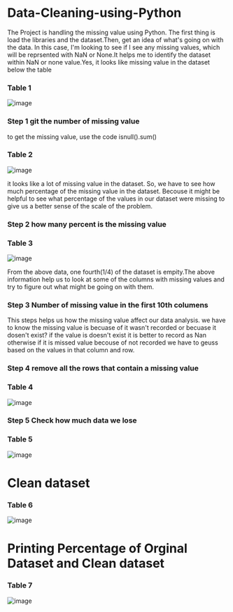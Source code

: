 # Data-Cleaning-using-Python
The Project is handling the missing value using Python. The first thing is load the libraries and the dataset.Then, get an idea of what's going on with the data. In this case, I'm looking to see if I see any missing values, which will be reprsented with NaN or None.It helps me to identify the dataset within NaN or none value.Yes, it looks like missing value in the dataset below the table

### Table 1

![image](https://user-images.githubusercontent.com/80365882/137971507-889e2eaa-6906-4abe-ac59-73c2ab19060c.png)

### Step 1 git the number of missing value

to get the missing value, use the code isnull().sum()

### Table 2

![image](https://user-images.githubusercontent.com/80365882/137971566-46949cc8-5bcd-4cfc-a00b-fa12b6c49d43.png)

it looks like a lot of missing value in the dataset. So, we have to see how much percentage of the missing value in the dataset. Becouse it might be helpful to see what percentage of the values in our dataset were missing to give us a better sense of the scale of the problem.

### Step 2 how many percent is the missing value

### Table 3

![image](https://user-images.githubusercontent.com/80365882/137971618-1480a6e6-57bb-4e60-b17b-7c169d4b007b.png)


From the above data, one fourth(1/4) of the dataset is empity.The above information help us to look at some of the columns with missing values and try to figure out what might be going on with them.

### Step 3 Number of missing value in the first 10th columens

This steps helps us how the missing value affect our data analysis. we have to know the missing value is becuase of it wasn't recorded or becuase it dosen't exist? if the value is doesn't exist it is better to record as Nan otherwise if it is missed value becouse of not recorded we have to geuss based on the values in that column and row.

### Step 4 remove all the rows that contain a missing value

### Table 4

![image](https://user-images.githubusercontent.com/80365882/137971684-87b75ff9-7e32-4a11-a661-d1119acbd893.png)


### Step 5 Check how much data we lose

### Table 5

![image](https://user-images.githubusercontent.com/80365882/137971916-468fe7d1-c9eb-40d5-95af-e1dbc20c9683.png)


# Clean dataset

### Table 6

![image](https://user-images.githubusercontent.com/80365882/137972105-a84358e1-2e68-4f2b-b8bb-e6c0b873ab8c.png)

# Printing Percentage of Orginal Dataset and Clean dataset

### Table 7

![image](https://user-images.githubusercontent.com/80365882/137972310-072bc273-5613-47bc-baa4-e6d14d460ae4.png)




